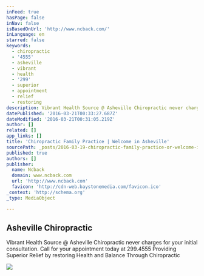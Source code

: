 ```yaml
---
inFeed: true
hasPage: false
inNav: false
isBasedOnUrl: 'http://www.ncback.com/'
inLanguage: en
starred: false
keywords:
  - chiropractic
  - '4555'
  - asheville
  - vibrant
  - health
  - '299'
  - superior
  - appointment
  - relief
  - restoring
description: Vibrant Health Source @ Asheville Chiropractic never charges for your initial consultation. Call for your appointment today at 299.4555 Providing Superior Relief by restoring Health and Balance Through Chiropractic
datePublished: '2016-03-21T00:33:27.687Z'
dateModified: '2016-03-21T00:31:05.219Z'
author: []
related: []
app_links: []
title: 'Chiropractic Family Practice | Welcome in Asheville'
sourcePath: _posts/2016-03-19-chiropractic-family-practice-or-welcome-in-asheville.md
published: true
authors: []
publisher:
  name: Ncback
  domain: www.ncback.com
  url: 'http://www.ncback.com'
  favicon: 'http://cdn-web.baystonemedia.com/favicon.ico'
_context: 'http://schema.org'
_type: MediaObject

---
```

<article style=""><h1>Asheville Chiropractic </h1><p>Vibrant Health Source @ Asheville Chiropractic never charges for your initial consultation. Call for your appointment today at 299.4555 Providing Superior Relief by restoring Health and Balance Through Chiropractic</p><img src="https://s3-us-west-2.amazonaws.com/the-grid-img/p/310e9bc8193eec03974c8363f3ea4ad14f208038.jpg" /></article>